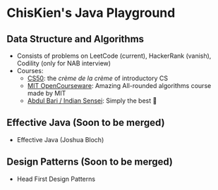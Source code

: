 # ChisKien's Java Playground

## Data Structure and Algorithms

- Consists of problems on LeetCode (current), HackerRank (vanish), Codility (only for NAB interview)
- Courses:
    - [CS50](https://www.youtube.com/watch?v=X8h4dq9Hzq8): the _crème de la crème_ of introductory CS
    - [MIT OpenCourseware](https://www.youtube.com/watch?v=ZA-tUyM_y7s&list=PLUl4u3cNGP63EdVPNLG3ToM6LaEUuStEY): Amazing
      All-rounded algorithms course made by MIT
    - [Abdul Bari / Indian Sensei](https://www.youtube.com/watch?v=0IAPZzGSbME&list=PLDN4rrl48XKpZkf03iYFl-O29szjTrs_O):
      Simply the best 🤣


## Effective Java (Soon to be merged) 

- Effective Java (Joshua Bloch)

## Design Patterns (Soon to be merged)

- Head First Design Patterns